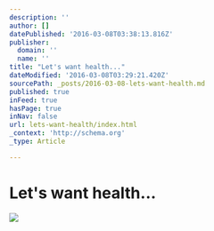 ```yaml
---
description: ''
author: []
datePublished: '2016-03-08T03:38:13.816Z'
publisher:
  domain: ''
  name: ''
title: "Let's want health..."
dateModified: '2016-03-08T03:29:21.420Z'
sourcePath: _posts/2016-03-08-lets-want-health.md
published: true
inFeed: true
hasPage: true
inNav: false
url: lets-want-health/index.html
_context: 'http://schema.org'
_type: Article

---
```

# Let's want health...
![](https://the-grid-user-content.s3-us-west-2.amazonaws.com/eb5813f6-e792-420b-8d43-c93c4724a990.png)